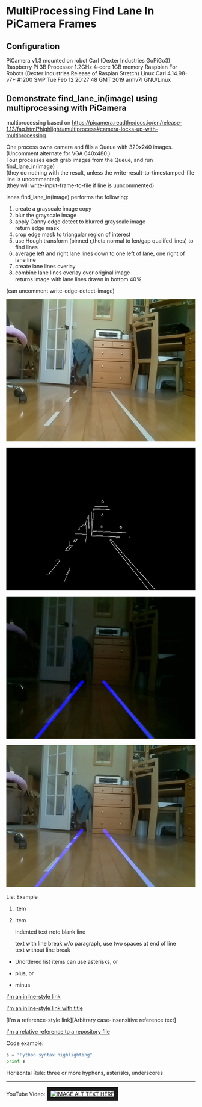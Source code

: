 # MultiProcessing Find Lane In PiCamera Frames


## Configuration 
PiCamera v1.3 mounted on robot Carl (Dexter Industries GoPiGo3)
Raspberry Pi 3B Processor 1.2GHz 4-core 1GB memory 
Raspbian For Robots (Dexter Industries Release of Raspian Stretch) 
    Linux Carl 4.14.98-v7+ #1200 SMP Tue Feb 12 20:27:48 GMT 2019 armv7l GNU/Linux

## Demonstrate find_lane_in(image) using multiprocessing with PiCamera

multiprocessing based on https://picamera.readthedocs.io/en/release-1.13/faq.html?highlight=multiprocess#camera-locks-up-with-multiprocessing

One process owns camera and fills a Queue with 320x240 images.  (Uncomment alternate for VGA 640x480.)  
Four processes each grab images from the Queue, and run find_lane_in(image)  
    (they do nothing with the result, unless the write-result-to-timestamped-file line is uncommented)  
    (they will write-input-frame-to-file if line is uuncommented)  

lanes.find_lane_in(image) performs the following:  

  1) create a grayscale image copy  
  2) blur the grayscale image  
  3) apply Canny edge detect to blurred grayscale image  
     return edge mask  
  4) crop edge mask to triangular region of interest  
  5) use Hough transform (binned r,theta normal to len/gap qualifed lines) to find lines  
  6) average left and right lane lines down to one left of lane, one right of lane line  
  7) create lane lines overlay  
  8) combine lane lines overlay over original image  
     returns image with lane lines drawn in bottom 40%

  (can uncomment write-edge-detect-image)




![Input Image](./images/input_image.jpg?raw=true)

![Edge Detection](./images/edge_detect.jpg?raw=true)

![First Result](./images/first_result.jpg?raw=true)

![Subsequent Results](./images/result.jpg?raw=true)

List Example
1. Item
2. Item

   indented text note blank line

   text with line break w/o paragraph, use two spaces at end of line  
   text without line break

* Unordered list items can use asterisks, or
+ plus, or
- minus

[I'm an inline-style link](https://www.google.com)

[I'm an inline-style link with title](https://www.google.com "Google's Homepage")

[I'm a reference-style link][Arbitrary case-insensitive reference text]

[I'm a relative reference to a repository file](../blob/master/LICENSE)


Code example:
```python
s = "Python syntax highlighting"
print s
```

Horizontal Rule: three or more hyphens, asterisks, underscores

***

YouTube Video:
<a href="http://www.youtube.com/watch?feature=player_embedded&v=YOUTUBE_VIDEO_ID_HERE
" target="_blank"><img src="http://img.youtube.com/vi/YOUTUBE_VIDEO_ID_HERE/0.jpg" 
alt="IMAGE ALT TEXT HERE" width="240" height="180" border="10" /></a>




